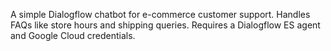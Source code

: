 A simple Dialogflow chatbot for e-commerce customer support. Handles FAQs like store hours and shipping queries. Requires a Dialogflow ES agent and Google Cloud credentials.
